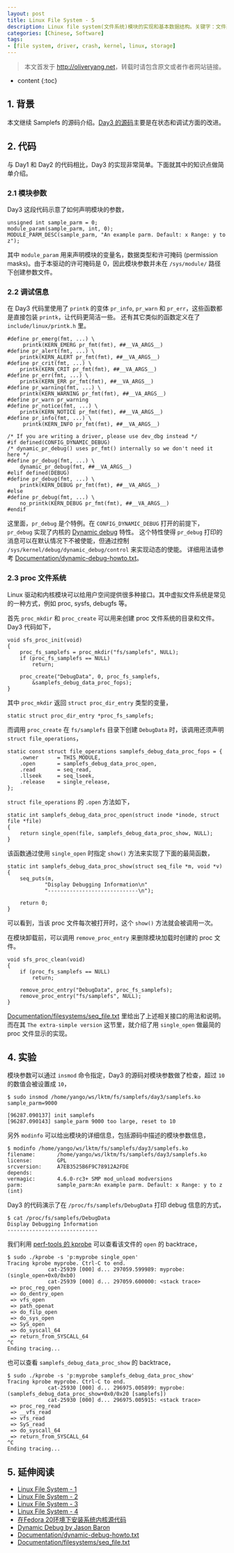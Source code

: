 ```yaml
---
layout: post
title: Linux File System - 5
description: Linux file system(文件系统)模块的实现和基本数据结构。关键字：文件系统，内核，samplefs，VFS，存储。
categories: [Chinese, Software]
tags:
- [file system, driver, crash, kernel, linux, storage]
---
```


>本文首发于 <http://oliveryang.net>，转载时请包含原文或者作者网站链接。

* content
{:toc}

## 1. 背景

本文继续 Samplefs 的源码介绍。[Day3 的源码](https://github.com/yangoliver/lktm/tree/master/fs/samplefs/day3)主要是在状态和调试方面的改进。

## 2. 代码

与 Day1 和 Day2 的代码相比，Day3 的实现非常简单。下面就其中的知识点做简单介绍。

### 2.1 模块参数

Day3 这段代码示意了如何声明模块的参数，

	unsigned int sample_parm = 0;
	module_param(sample_parm, int, 0);
	MODULE_PARM_DESC(sample_parm, "An example parm. Default: x Range: y to z");

其中 `module_param` 用来声明模块的变量名，数据类型和许可掩码 (permission masks)。由于本驱动的许可掩码是 0，因此模块参数并未在 `/sys/module/` 路径下创建参数文件。

### 2.2 调试信息

在 Day3 代码里使用了 `printk` 的变体 `pr_info`, `pr_warn` 和 `pr_err`，这些函数都是直接包装 `printk`，让代码更简洁一些。
还有其它类似的函数定义在了 `include/linux/printk.h` 里。

	#define pr_emerg(fmt, ...) \
	     printk(KERN_EMERG pr_fmt(fmt), ##__VA_ARGS__)
	#define pr_alert(fmt, ...) \
	    printk(KERN_ALERT pr_fmt(fmt), ##__VA_ARGS__)
	#define pr_crit(fmt, ...) \
	    printk(KERN_CRIT pr_fmt(fmt), ##__VA_ARGS__)
	#define pr_err(fmt, ...) \
	    printk(KERN_ERR pr_fmt(fmt), ##__VA_ARGS__)
	#define pr_warning(fmt, ...) \
	    printk(KERN_WARNING pr_fmt(fmt), ##__VA_ARGS__)
	#define pr_warn pr_warning
	#define pr_notice(fmt, ...) \
	    printk(KERN_NOTICE pr_fmt(fmt), ##__VA_ARGS__)
	#define pr_info(fmt, ...) \
	     printk(KERN_INFO pr_fmt(fmt), ##__VA_ARGS__)

	/* If you are writing a driver, please use dev_dbg instead */
	#if defined(CONFIG_DYNAMIC_DEBUG)
	/* dynamic_pr_debug() uses pr_fmt() internally so we don't need it here */
	#define pr_debug(fmt, ...) \
	    dynamic_pr_debug(fmt, ##__VA_ARGS__)
	#elif defined(DEBUG)
	#define pr_debug(fmt, ...) \
	    printk(KERN_DEBUG pr_fmt(fmt), ##__VA_ARGS__)
	#else
	#define pr_debug(fmt, ...) \
	    no_printk(KERN_DEBUG pr_fmt(fmt), ##__VA_ARGS__)
	#endif

这里面，`pr_debug` 是个特例。在 `CONFIG_DYNAMIC_DEBUG` 打开的前提下，`pr_debug` 实现了内核的 [Dynamic debug](https://www.kernel.org/doc/ols/2009/ols2009-pages-39-46.pdf) 特性。
这个特性使得 `pr_debug` 打印的消息可以在默认情况下不被使能，但通过控制 `/sys/kernel/debug/dynamic_debug/control` 来实现动态的使能。
详细用法请参考 [Documentation/dynamic-debug-howto.txt](https://github.com/torvalds/linux/blob/master/Documentation/dynamic-debug-howto.txt)。

### 2.3 proc 文件系统

Linux 驱动和内核模块可以给用户空间提供很多种接口。其中虚拟文件系统是常见的一种方式，例如 proc, sysfs, debugfs 等。

首先 `proc_mkdir` 和 `proc_create` 可以用来创建 proc 文件系统的目录和文件。Day3  代码如下，

	void sfs_proc_init(void)
	{
		proc_fs_samplefs = proc_mkdir("fs/samplefs", NULL);
		if (proc_fs_samplefs == NULL)
			return;

		proc_create("DebugData", 0, proc_fs_samplefs,
		    &samplefs_debug_data_proc_fops);
	}

其中 `proc_mkdir` 返回 `struct proc_dir_entry` 类型的变量，

	static struct proc_dir_entry *proc_fs_samplefs;

而调用 `proc_create` 在 `fs/samplefs` 目录下创建 `DebugData` 时，该调用还须声明 `struct file_operations`，

	static const struct file_operations samplefs_debug_data_proc_fops = {
		.owner      = THIS_MODULE,
		.open       = samplefs_debug_data_proc_open,
		.read       = seq_read,
		.llseek     = seq_lseek,
		.release    = single_release,
	};

`struct file_operations` 的 `.open` 方法如下，

	static int samplefs_debug_data_proc_open(struct inode *inode, struct file *file)
	{
		return single_open(file, samplefs_debug_data_proc_show, NULL);
	}

该函数通过使用 `single_open` 时指定 `show()` 方法来实现了下面的最简函数，

	static int samplefs_debug_data_proc_show(struct seq_file *m, void *v)
	{
		seq_puts(m,
				"Display Debugging Information\n"
				"-----------------------------\n");

		return 0;
	}

可以看到，当该 proc 文件每次被打开时，这个 `show()` 方法就会被调用一次。

在模块卸载前，可以调用 `remove_proc_entry` 来删除模块加载时创建的 proc 文件。

	void sfs_proc_clean(void)
	{
		if (proc_fs_samplefs == NULL)
			return;

		remove_proc_entry("DebugData", proc_fs_samplefs);
		remove_proc_entry("fs/samplefs", NULL);
	}

[Documentation/filesystems/seq_file.txt](https://github.com/torvalds/linux/blob/master/Documentation/filesystems/seq_file.txt) 里给出了上述相关接口的用法和说明。
而在其 `The extra-simple version` 这节里，就介绍了用 `single_open` 做最简的 proc 文件显示的实现。

## 4. 实验


模块参数可以通过 `insmod` 命令指定，Day3 的源码对模块参数做了检查，超过 `10` 的数值会被设置成 `10`，

	$ sudo insmod /home/yango/ws/lktm/fs/samplefs/day3/samplefs.ko sample_parm=9000

	[96287.090137] init samplefs
	[96287.090143] sample_parm 9000 too large, reset to 10

另外 `modinfo` 可以给出模块的详细信息，包括源码中描述的模块参数信息，

	$ modinfo /home/yango/ws/lktm/fs/samplefs/day3/samplefs.ko
	filename:       /home/yango/ws/lktm/fs/samplefs/day3/samplefs.ko
	license:        GPL
	srcversion:     A7EB3525B6F9C78912A2FDE
	depends:
	vermagic:       4.6.0-rc3+ SMP mod_unload modversions
	parm:           sample_parm:An example parm. Default: x Range: y to z (int)

Day3 的代码演示了在 `/proc/fs/samplefs/DebugData` 打印 debug 信息的方式，

	$ cat /proc/fs/samplefs/DebugData
	Display Debugging Information
	-----------------------------

我们利用 [perf-tools 的 kprobe](https://github.com/brendangregg/perf-tools/blob/master/kernel/kprobe) 可以查看该文件的 `open` 的 backtrace，

	$ sudo ./kprobe -s 'p:myprobe single_open'
	Tracing kprobe myprobe. Ctrl-C to end.
	             cat-25939 [000] d... 297059.599989: myprobe: (single_open+0x0/0xb0)
	             cat-25939 [000] d... 297059.600000: <stack trace>
	 => proc_reg_open
	 => do_dentry_open
	 => vfs_open
	 => path_openat
	 => do_filp_open
	 => do_sys_open
	 => SyS_open
	 => do_syscall_64
	 => return_from_SYSCALL_64
	^C
	Ending tracing...

也可以查看 `samplefs_debug_data_proc_show` 的 backtrace，

	$ sudo ./kprobe -s 'p:myprobe samplefs_debug_data_proc_show'
	Tracing kprobe myprobe. Ctrl-C to end.
	             cat-25930 [000] d... 296975.005899: myprobe: (samplefs_debug_data_proc_show+0x0/0x20 [samplefs])
	             cat-25930 [000] d... 296975.005915: <stack trace>
	 => proc_reg_read
	 => __vfs_read
	 => vfs_read
	 => SyS_read
	 => do_syscall_64
	 => return_from_SYSCALL_64
	^C
	Ending tracing...

## 5. 延伸阅读

* [Linux File System - 1](http://oliveryang.net/2016/01/linux-file-system-basic-1)
* [Linux File System - 2](http://oliveryang.net/2016/01/linux-file-system-basic-2)
* [Linux File System - 3](http://oliveryang.net/2016/02/linux-file-system-basic-3)
* [Linux File System - 4](http://oliveryang.net/2016/05/linux-file-system-basic-4)
* [在Fedora 20环境下安装系统内核源代码](http://www.cnblogs.com/kuliuheng/p/3976780.html)
* [Dynamic Debug by Jason Baron](https://www.kernel.org/doc/ols/2009/ols2009-pages-39-46.pdf)
* [Documentation/dynamic-debug-howto.txt](https://github.com/torvalds/linux/blob/master/Documentation/dynamic-debug-howto.txt)
* [Documentation/filesystems/seq_file.txt](https://github.com/torvalds/linux/blob/master/Documentation/filesystems/seq_file.txt)

